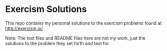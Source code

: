# Exercism Solutions

This repo contains my personal solutions to the exercism problems found at
http://exercism.io/

Note: The test files and README files here are not my work, just the solutions
to the problem they set forth and test for.
